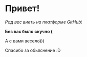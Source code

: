 # Привет!

*Рад вас виеть на платформе GitHub!*

__Без вас было скучно (__

А с вами весело)))

Спасибо за обьяснение :D